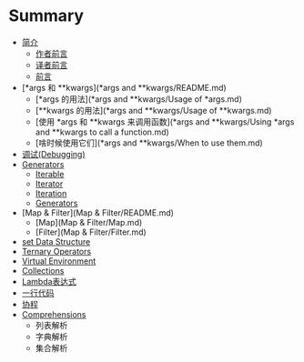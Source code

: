 # Summary

* [简介](README.md)
   * [作者前言](author.md)
   * [译者前言](translator.md)
   * [前言](Introduction.md)
* [*args 和 **kwargs](*args and **kwargs/README.md)
   * [*args 的用法](*args and **kwargs/Usage of *args.md)
   * [**kwargs 的用法](*args and **kwargs/Usage of **kwargs.md)
   * [使用 *args 和 **kwargs 来调用函数](*args and **kwargs/Using *args and **kwargs to call a function.md)
   * [啥时候使用它们](*args and **kwargs/When to use them.md)
* [调试(Debugging)](Debugging/README.md)
* [Generators](Generators/README.md)
   * [Iterable](Generators/Iterable.md)
   * [Iterator](Generators/Iterator.md)
   * [Iteration](Generators/Iteration.md)
   * [Generators](Generators/Generators.md)
* [Map & Filter](Map & Filter/README.md)
   * [Map](Map & Filter/Map.md)
   * [Filter](Map & Filter/Filter.md)
* [set Data Structure](set_data_structure.md)
* [Ternary Operators](ternary_operators.md)
* [Virtual Environment](virtual_environment.md)
* [Collections](collections.md)
* [Lambda表达式](Lambdas/README.md)
* [一行代码](Onelines/README.md)
* [协程](Coroutines/README.md)
* [Comprehensions](Comprehensions/README.md)
   * 列表解析
   * 字典解析
   * 集合解析

